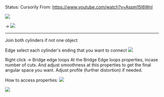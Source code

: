 
Status: Cursorily
From: https://www.youtube.com/watch?v=Aspm15I6WnI


![](https://i.imgur.com/6ygosJj.png)

->
![](https://i.imgur.com/0D7mYa4.png)

---

Join both cylinders if not one object

Edge select each cylinder's ending that you want to connect
![](https://i.imgur.com/HJksq7j.png)


Right click -> Bridge edge loops
At the Bridge Edge loops properties, incase number of cuts. And adjust smoothness at this properties to get the final angular space you want. Adjust profile (further distortion) if needed.

How to access properties:
![](https://i.imgur.com/yJte0TS.png)

![](https://i.imgur.com/LbDnL4v.png)
